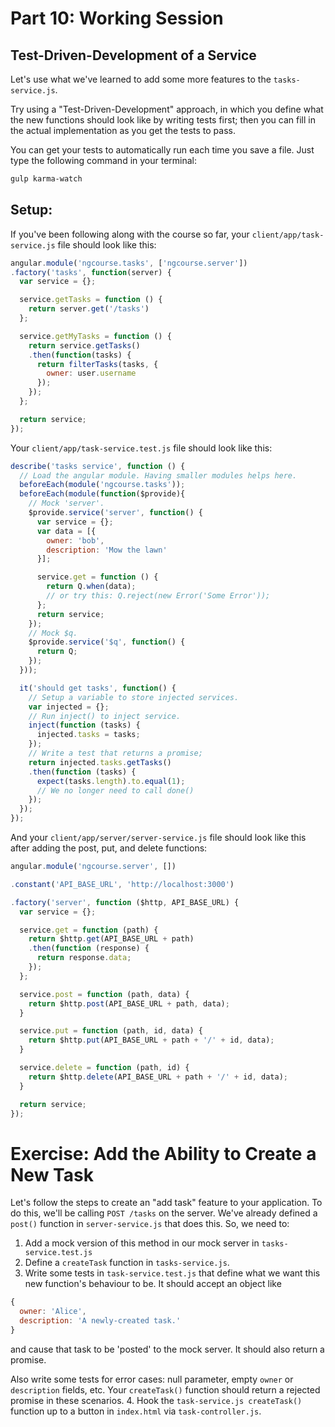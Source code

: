 # Part 10: Working Session

## Test-Driven-Development of a Service

Let's use what we've learned to add some more features to the
`tasks-service.js`.

Try using a "Test-Driven-Development" approach, in which you define what
the new functions should look like by writing tests first; then you can fill
in the actual implementation as you get the tests to pass.

You can get your tests to automatically run each time you save a file.  Just
type the following command in your terminal:

```bash
gulp karma-watch
```

## Setup:

If you've been following along with the course so far, your
`client/app/task-service.js` file should look like this:

```javascript
angular.module('ngcourse.tasks', ['ngcourse.server'])
.factory('tasks', function(server) {
  var service = {};

  service.getTasks = function () {
    return server.get('/tasks')
  };

  service.getMyTasks = function () {
    return service.getTasks()
    .then(function(tasks) {
      return filterTasks(tasks, {
        owner: user.username
      });
    });
  };

  return service;
});
```

Your `client/app/task-service.test.js` file should look like this:

```javascript
describe('tasks service', function () {
  // Load the angular module. Having smaller modules helps here.
  beforeEach(module('ngcourse.tasks'));
  beforeEach(module(function($provide){
    // Mock 'server'.
    $provide.service('server', function() {
      var service = {};
      var data = [{
        owner: 'bob',
        description: 'Mow the lawn'
      }];

      service.get = function () {
        return Q.when(data);
        // or try this: Q.reject(new Error('Some Error'));
      };
      return service;
    });
    // Mock $q.
    $provide.service('$q', function() {
      return Q;
    });
  }));

  it('should get tasks', function() {
    // Setup a variable to store injected services.
    var injected = {};
    // Run inject() to inject service.
    inject(function (tasks) {
      injected.tasks = tasks;
    });
    // Write a test that returns a promise;
    return injected.tasks.getTasks()
    .then(function (tasks) {
      expect(tasks.length).to.equal(1);
      // We no longer need to call done()
    });
  });
});
```

And your `client/app/server/server-service.js` file should look like this after adding the post, put, and delete functions:

```javascript
angular.module('ngcourse.server', [])

.constant('API_BASE_URL', 'http://localhost:3000')

.factory('server', function ($http, API_BASE_URL) {
  var service = {};

  service.get = function (path) {
    return $http.get(API_BASE_URL + path)
    .then(function (response) {
      return response.data;
    });
  };

  service.post = function (path, data) {
    return $http.post(API_BASE_URL + path, data);
  }

  service.put = function (path, id, data) {
    return $http.put(API_BASE_URL + path + '/' + id, data);
  }

  service.delete = function (path, id) {
    return $http.delete(API_BASE_URL + path + '/' + id, data);
  }

  return service;
});
```

# Exercise: Add the Ability to Create a New Task

Let's follow the steps to create an "add task" feature to your application. To
do this, we'll be calling `POST /tasks` on the server.  We've already
defined a `post()` function in `server-service.js` that does this.  So, we need
to:

1. Add a mock version of this method in our mock server in
  `tasks-service.test.js`
2. Define a `createTask` function in `tasks-service.js`.
3. Write some tests in `task-service.test.js` that define what we want this
  new function's behaviour to be.  It should accept an object like

  ```javascript
  {
    owner: 'Alice',
    description: 'A newly-created task.'
  }
  ```

  and cause that task to be 'posted' to the mock server. It should also return a promise.

  Also write some tests for error cases: null parameter, empty `owner` or
  `description` fields, etc. Your `createTask()` function should return a
  rejected promise in these scenarios.
4. Hook the `task-service.js createTask()` function up to a button in `index.html`
  via `task-controller.js`.
